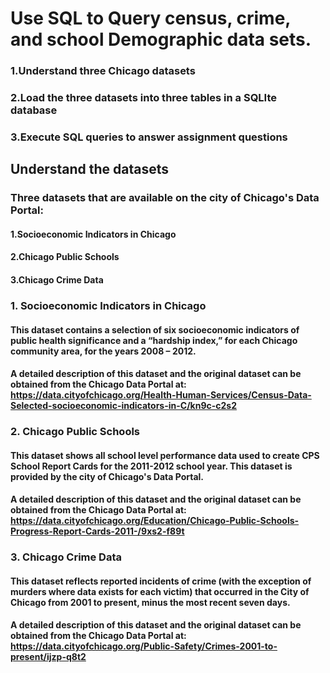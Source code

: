 # Use SQL to Query census, crime, and school Demographic data sets.
### 1.Understand three Chicago datasets
### 2.Load the three datasets into three tables in a SQLIte database
### 3.Execute SQL queries to answer assignment questions


## Understand the datasets
### Three datasets that are available on the city of Chicago's Data Portal:
#### 1.Socioeconomic Indicators in Chicago
#### 2.Chicago Public Schools
#### 3.Chicago Crime Data

### 1. Socioeconomic Indicators in Chicago
#### This dataset contains a selection of six socioeconomic indicators of public health significance and a “hardship index,” for each Chicago community area, for the years 2008 – 2012.
#### A detailed description of this dataset and the original dataset can be obtained from the Chicago Data Portal at: https://data.cityofchicago.org/Health-Human-Services/Census-Data-Selected-socioeconomic-indicators-in-C/kn9c-c2s2

### 2. Chicago Public Schools
#### This dataset shows all school level performance data used to create CPS School Report Cards for the 2011-2012 school year. This dataset is provided by the city of Chicago's Data Portal.
#### A detailed description of this dataset and the original dataset can be obtained from the Chicago Data Portal at: https://data.cityofchicago.org/Education/Chicago-Public-Schools-Progress-Report-Cards-2011-/9xs2-f89t

### 3. Chicago Crime Data
#### This dataset reflects reported incidents of crime (with the exception of murders where data exists for each victim) that occurred in the City of Chicago from 2001 to present, minus the most recent seven days.
#### A detailed description of this dataset and the original dataset can be obtained from the Chicago Data Portal at: https://data.cityofchicago.org/Public-Safety/Crimes-2001-to-present/ijzp-q8t2
